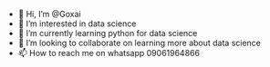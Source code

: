 - 👋 Hi, I’m @Goxai
- 👀 I’m interested in data science 
- 🌱 I’m currently learning python for data science 
- 💞️ I’m looking to collaborate on learning more about data science 
- 📫 How to reach me on whatsapp 09061964866

<!---
Goxai/Goxai is a ✨ special ✨ repository because its `README.md` (this file) appears on your GitHub profile.
You can click the Preview link to take a look at your changes.
--->
